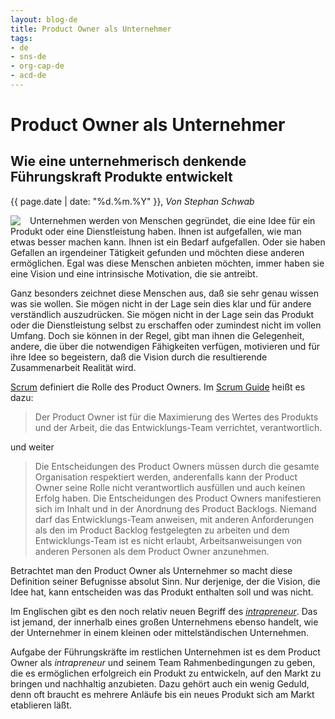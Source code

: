 ```yaml
---
layout: blog-de
title: Product Owner als Unternehmer
tags: 
- de
- sns-de
- org-cap-de
- acd-de
---
```

# Product Owner als Unternehmer
## Wie eine unternehmerisch denkende Führungskraft Produkte entwickelt

<p>{{ page.date | date: "%d.%m.%Y" }}, <em>Von Stephan Schwab</em></p>

<p><a href="/de/contact-sns.html"><img src="http://www.gravatar.com/avatar/663d11426b0a187ddac59f8c17ce61b4.png" align="left" style="margin-right: 15px"/></a></p>

Unternehmen werden von Menschen gegründet, die eine Idee für ein Produkt oder eine Dienstleistung haben. Ihnen ist aufgefallen, wie man etwas besser machen kann. Ihnen ist ein Bedarf aufgefallen. Oder sie haben Gefallen an irgendeiner Tätigkeit gefunden und möchten diese anderen ermöglichen. Egal was diese Menschen anbieten möchten, immer haben sie eine Vision und eine intrinsische Motivation, die sie antreibt.

Ganz besonders zeichnet diese Menschen aus, daß sie sehr genau wissen was sie wollen. Sie mögen nicht in der Lage sein dies klar und für andere verständlich auszudrücken. Sie mögen nicht in der Lage sein das Produkt oder die Dienstleistung selbst zu erschaffen oder zumindest nicht im vollen Umfang. Doch sie können in der Regel, gibt man ihnen die Gelegenheit, andere, die über die notwendigen Fähigkeiten verfügen, motivieren und für ihre Idee so begeistern, daß die Vision durch die resultierende Zusammenarbeit Realität wird.

[Scrum](kbase/scrum.html) definiert die Rolle des Product Owners. Im [Scrum Guide](http://www.scrum.org/Portals/0/Documents/Scrum%20Guides/Scrum%20Guide%20-%20DE.pdf) heißt es dazu:

> Der Product Owner ist für die Maximierung des Wertes des Produkts und der Arbeit, die das Entwicklungs-Team verrichtet, verantwortlich.

und weiter

> Die Entscheidungen des Product Owners müssen durch die gesamte Organisation respektiert werden, anderenfalls kann der Product Owner seine Rolle nicht verantwortlich ausfüllen und auch keinen Erfolg haben. Die Entscheidungen des Product Owners manifestieren sich im Inhalt und in der Anordnung des Product Backlogs. Niemand darf das Entwicklungs-Team anweisen, mit anderen Anforderungen als den im Product Backlog festgelegten zu arbeiten und dem Entwicklungs-Team ist es nicht erlaubt, Arbeitsanweisungen von anderen Personen als dem Product Owner anzunehmen.

Betrachtet man den Product Owner als Unternehmer so macht diese Definition seiner Befugnisse absolut Sinn. Nur derjenige, der die Vision, die Idee hat, kann entscheiden was das Produkt enthalten soll und was nicht.

Im Englischen gibt es den noch relativ neuen Begriff des [_intrapreneur_](http://en.wikipedia.org/wiki/Intrapreneurship). Das ist jemand, der innerhalb eines großen Unternehmens ebenso handelt, wie der Unternehmer in einem kleinen oder mittelständischen Unternehmen.

Aufgabe der Führungskräfte im restlichen Unternehmen ist es dem Product Owner als _intrapreneur_ und seinem Team Rahmenbedingungen zu geben, die es ermöglichen erfolgreich ein Produkt zu entwickeln, auf den Markt zu bringen und nachhaltig anzubieten. Dazu gehört auch ein wenig Geduld, denn oft braucht es mehrere Anläufe bis ein neues Produkt sich am Markt etablieren läßt.
